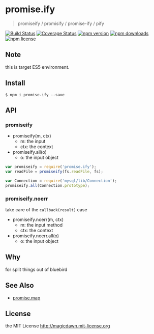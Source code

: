 # promise.ify
> promiseify / promisify / promise-ify / pify

[![Build Status](https://img.shields.io/travis/magicdawn/promise.ify.svg?style=flat-square)](https://travis-ci.org/magicdawn/promise.ify)
[![Coverage Status](https://img.shields.io/coveralls/magicdawn/promise.ify.svg?style=flat-square)](https://coveralls.io/github/magicdawn/promise.ify?branch=master)
[![npm version](https://img.shields.io/npm/v/promise.ify.svg?style=flat-square)](https://www.npmjs.com/package/promise.ify)
[![npm downloads](https://img.shields.io/npm/dm/promise.ify.svg?style=flat-square)](https://www.npmjs.com/package/promise.ify)
[![npm license](https://img.shields.io/npm/l/promise.ify.svg?style=flat-square)](http://magicdawn.mit-license.org)

## Note
this is target ES5 environment.

## Install
```
$ npm i promise.ify --save
```

## API

### promiseify

- promiseify(m, ctx)
    - m: the input
    - ctx: the context
- promiseify.all(o)
    - o: the input object

```js
var promiseify = require('promise.ify');
var readFile = promiseify(fs.readFile, fs);

var Connection = require('mysql/lib/Connection');
promiseify.all(Connection.prototype);
```

### promiseify.noerr
take care of the `callback(result)` case

- promiseify.noerr(m, ctx)
    - m: the input method
    - ctx: the context
- promiseify.noerr.all(o)
    - o: the input object

## Why

for split things out of bluebird

## See Also

- [promise.map](https://github.com/magicdawn/promise.map)

## License

the MIT License http://magicdawn.mit-license.org
